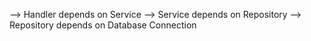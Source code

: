 --> Handler depends on Service
--> Service depends on Repository
--> Repository depends on Database Connection
